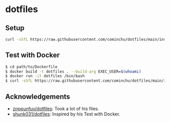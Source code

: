 # dotfiles

## Setup

```sh
curl -sSfL https://raw.githubusercontent.com/cominchu/dotfiles/main/install.sh | sh
```

## Test with Docker

```sh
$ cd path/to/Dockerfile
$ docker build -t dotfiles . --build-arg EXEC_USER=$(whoami)
$ docker run -it dotfiles /bin/bash
$ curl -sSfL https://raw.githubusercontent.com/cominchu/dotfiles/main/install.sh | sh
```

## Acknowledgements

- [znppunfuv/dotfiles](https://github.com/znppunfuv/dotfiles): Took a lot of his files.
- [shunk031/dotfiles](https://github.com/shunk031/dotfiles): Inspired by his Test with Docker.
